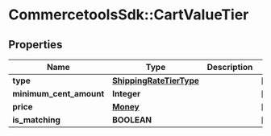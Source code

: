 # CommercetoolsSdk::CartValueTier

## Properties
Name | Type | Description | Notes
------------ | ------------- | ------------- | -------------
**type** | [**ShippingRateTierType**](ShippingRateTierType.md) |  | [optional] 
**minimum_cent_amount** | **Integer** |  | [optional] 
**price** | [**Money**](Money.md) |  | [optional] 
**is_matching** | **BOOLEAN** |  | [optional] 

